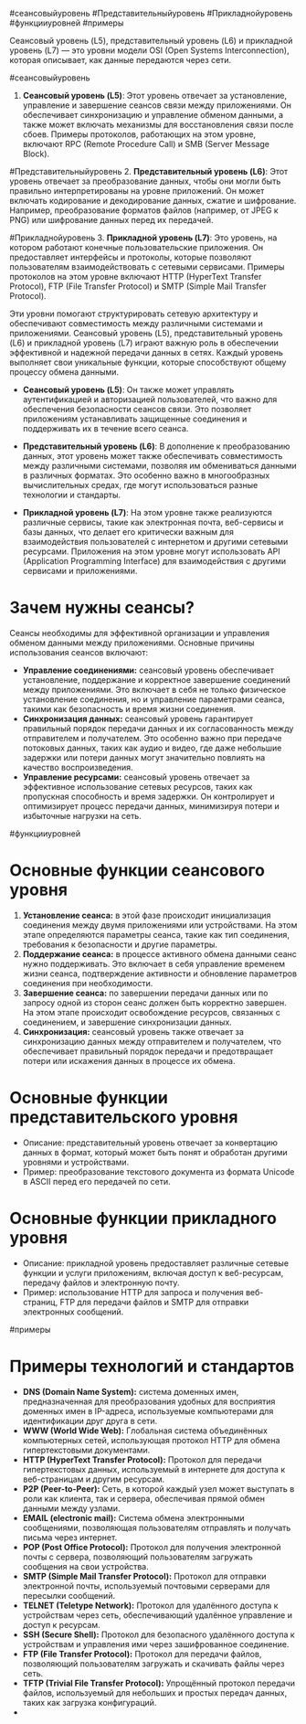 #сеансовыйуровень #Представительныйуровень #Прикладнойуровень #функцииуровней #примеры

Сеансовый уровень (L5), представительный уровень (L6) и прикладной уровень (L7) — это уровни модели OSI (Open Systems Interconnection), которая описывает, как данные передаются через сети.

#сеансовыйуровень
1. **Сеансовый уровень (L5)**: Этот уровень отвечает за установление, управление и завершение сеансов связи между приложениями. Он обеспечивает синхронизацию и управление обменом данными, а также может включать механизмы для восстановления связи после сбоев. Примеры протоколов, работающих на этом уровне, включают RPC (Remote Procedure Call) и SMB (Server Message Block).
    
#Представительныйуровень 
2. **Представительный уровень (L6)**: Этот уровень отвечает за преобразование данных, чтобы они могли быть правильно интерпретированы на уровне приложений. Он может включать кодирование и декодирование данных, сжатие и шифрование. Например, преобразование форматов файлов (например, от JPEG к PNG) или шифрование данных перед их передачей.
    
#Прикладнойуровень
3. **Прикладной уровень (L7)**: Это уровень, на котором работают конечные пользовательские приложения. Он предоставляет интерфейсы и протоколы, которые позволяют пользователям взаимодействовать с сетевыми сервисами. Примеры протоколов на этом уровне включают HTTP (HyperText Transfer Protocol), FTP (File Transfer Protocol) и SMTP (Simple Mail Transfer Protocol).
    

Эти уровни помогают структурировать сетевую архитектуру и обеспечивают совместимость между различными системами и приложениями. Сеансовый уровень (L5), представительный уровень (L6) и прикладной уровень (L7) играют важную роль в обеспечении эффективной и надежной передачи данных в сетях. Каждый уровень выполняет свои уникальные функции, которые способствуют общему процессу обмена данными.

- **Сеансовый уровень (L5)**: Он также может управлять аутентификацией и авторизацией пользователей, что важно для обеспечения безопасности сеансов связи. Это позволяет приложениям устанавливать защищенные соединения и поддерживать их в течение всего сеанса.
    
- **Представительный уровень (L6)**: В дополнение к преобразованию данных, этот уровень может также обеспечивать совместимость между различными системами, позволяя им обмениваться данными в различных форматах. Это особенно важно в многообразных вычислительных средах, где могут использоваться разные технологии и стандарты.
    
- **Прикладной уровень (L7)**: На этом уровне также реализуются различные сервисы, такие как электронная почта, веб-сервисы и базы данных, что делает его критически важным для взаимодействия пользователей с интернетом и другими сетевыми ресурсами. Приложения на этом уровне могут использовать API (Application Programming Interface) для взаимодействия с другими сервисами и приложениями.

# Зачем нужны сеансы?
Сеансы необходимы для эффективной организации и управления обменом данными между приложениями. Основные причины использования сеансов включают:  
  

- **Управление соединениями:** сеансовый уровень обеспечивает установление, поддержание и корректное завершение соединений между приложениями. Это включает в себя не только физическое установление соединения, но и управление параметрами сеанса, такими как безопасность и время жизни соединения.
- **Синхронизация данных:** сеансовый уровень гарантирует правильный порядок передачи данных и их согласованность между отправителем и получателем. Это особенно важно при передаче потоковых данных, таких как аудио и видео, где даже небольшие задержки или потери данных могут значительно повлиять на качество воспроизведения.
- **Управление ресурсами:** сеансовый уровень отвечает за эффективное использование сетевых ресурсов, таких как пропускная способность и время задержки. Он контролирует и оптимизирует процесс передачи данных, минимизируя потери и избыточные нагрузки на сеть.

#функцииуровней
# Основные функции сеансового уровня
1. **Установление сеанса:** в этой фазе происходит инициализация соединения между двумя приложениями или устройствами. На этом этапе определяются параметры сеанса, такие как тип соединения, требования к безопасности и другие параметры.
2. **Поддержание сеанса:** в процессе активного обмена данными сеанс нужно поддерживать. Это включает в себя управление временем жизни сеанса, подтверждение активности и обновление параметров соединения при необходимости.
3. **Завершение сеанса:** по завершении передачи данных или по запросу одной из сторон сеанс должен быть корректно завершен. На этом этапе происходит освобождение ресурсов, связанных с соединением, и завершение синхронизации данных.
4. **Синхронизация:** сеансовый уровень также отвечает за синхронизацию данных между отправителем и получателем, что обеспечивает правильный порядок передачи и предотвращает потери или искажения данных в процессе их обмена.

# Основные функции представительского уровня
- Описание: представительный уровень отвечает за конвертацию данных в формат, который может быть понят и обработан другими уровнями и устройствами.
- Пример: преобразование текстового документа из формата Unicode в ASCII перед его передачей по сети.

# Основные функции прикладного уровня
- Описание: прикладной уровень предоставляет различные сетевые функции и услуги приложениям, включая доступ к веб-ресурсам, передачу файлов и электронную почту.
- Пример: использование HTTP для запроса и получения веб-страниц, FTP для передачи файлов и SMTP для отправки электронных сообщений.


#примеры
# Примеры технологий и стандартов
- **DNS (Domain Name System):** система доменных имен, предназначенная для преобразования удобных для восприятия доменных имен в IP-адреса, используемые компьютерами для идентификации друг друга в сети.
- **WWW (World Wide Web):** Глобальная система объединённых компьютерных сетей, использующая протокол HTTP для обмена гипертекстовыми документами.
- **HTTP (HyperText Transfer Protocol):** Протокол для передачи гипертекстовых данных, используемый в интернете для доступа к веб-страницам и другим ресурсам.
- **P2P (Peer-to-Peer):** Сеть, в которой каждый узел может выступать в роли как клиента, так и сервера, обеспечивая прямой обмен данными между узлами.
- **EMAIL (electronic mail):** Система обмена электронными сообщениями, позволяющая пользователям отправлять и получать письма через интернет.
- **POP (Post Office Protocol):** Протокол для получения электронной почты с сервера, позволяющий пользователям загружать сообщения на свои устройства.
- **SMTP (Simple Mail Transfer Protocol):** Протокол для отправки электронной почты, используемый почтовыми серверами для пересылки сообщений.
- **TELNET (Teletype Network):** Протокол для удалённого доступа к устройствам через сеть, обеспечивающий удалённое управление и доступ к ресурсам.
- **SSH (Secure Shell):** Протокол для безопасного удалённого доступа к устройствам и управления ими через зашифрованное соединение.
- **FTP (File Transfer Protocol):** Протокол для передачи файлов, позволяющий пользователям загружать и скачивать файлы через сеть.
- **TFTP (Trivial File Transfer Protocol):** Упрощённый протокол передачи файлов, используемый для небольших и простых передач данных, таких как загрузка конфигураций.
- 